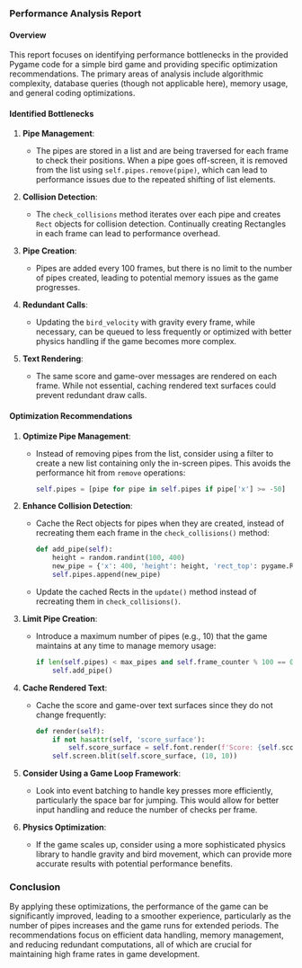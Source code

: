 ### Performance Analysis Report

#### Overview
This report focuses on identifying performance bottlenecks in the provided Pygame code for a simple bird game and providing specific optimization recommendations. The primary areas of analysis include algorithmic complexity, database queries (though not applicable here), memory usage, and general coding optimizations.

#### Identified Bottlenecks

1. **Pipe Management**:
   - The pipes are stored in a list and are being traversed for each frame to check their positions. When a pipe goes off-screen, it is removed from the list using `self.pipes.remove(pipe)`, which can lead to performance issues due to the repeated shifting of list elements.

2. **Collision Detection**:
   - The `check_collisions` method iterates over each pipe and creates `Rect` objects for collision detection. Continually creating Rectangles in each frame can lead to performance overhead.

3. **Pipe Creation**:
   - Pipes are added every 100 frames, but there is no limit to the number of pipes created, leading to potential memory issues as the game progresses.

4. **Redundant Calls**:
   - Updating the `bird_velocity` with gravity every frame, while necessary, can be queued to less frequently or optimized with better physics handling if the game becomes more complex.

5. **Text Rendering**:
   - The same score and game-over messages are rendered on each frame. While not essential, caching rendered text surfaces could prevent redundant draw calls.

#### Optimization Recommendations

1. **Optimize Pipe Management**:
   - Instead of removing pipes from the list, consider using a filter to create a new list containing only the in-screen pipes. This avoids the performance hit from `remove` operations:
     ```python
     self.pipes = [pipe for pipe in self.pipes if pipe['x'] >= -50]
     ```

2. **Enhance Collision Detection**:
   - Cache the Rect objects for pipes when they are created, instead of recreating them each frame in the `check_collisions()` method:
     ```python
     def add_pipe(self):
         height = random.randint(100, 400)
         new_pipe = {'x': 400, 'height': height, 'rect_top': pygame.Rect(400, 0, 50, height), 'rect_bottom': pygame.Rect(400, height + 150, 50, 600 - height - 150)}
         self.pipes.append(new_pipe)
     ```
   - Update the cached Rects in the `update()` method instead of recreating them in `check_collisions()`.

3. **Limit Pipe Creation**:
   - Introduce a maximum number of pipes (e.g., 10) that the game maintains at any time to manage memory usage:
     ```python
     if len(self.pipes) < max_pipes and self.frame_counter % 100 == 0:
         self.add_pipe()
     ```

4. **Cache Rendered Text**:
   - Cache the score and game-over text surfaces since they do not change frequently:
     ```python
     def render(self):
         if not hasattr(self, 'score_surface'):
             self.score_surface = self.font.render(f'Score: {self.score}', True, (255, 255, 255))
         self.screen.blit(self.score_surface, (10, 10))
     ```

5. **Consider Using a Game Loop Framework**:
   - Look into event batching to handle key presses more efficiently, particularly the space bar for jumping. This would allow for better input handling and reduce the number of checks per frame.

6. **Physics Optimization**:
   - If the game scales up, consider using a more sophisticated physics library to handle gravity and bird movement, which can provide more accurate results with potential performance benefits.

### Conclusion
By applying these optimizations, the performance of the game can be significantly improved, leading to a smoother experience, particularly as the number of pipes increases and the game runs for extended periods. The recommendations focus on efficient data handling, memory management, and reducing redundant computations, all of which are crucial for maintaining high frame rates in game development.